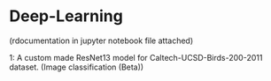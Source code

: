 # Deep-Learning
(rdocumentation in jupyter notebook file attached)

1: A custom made ResNet13 model for Caltech-UCSD-Birds-200-2011 dataset. (Image classification (Beta))
